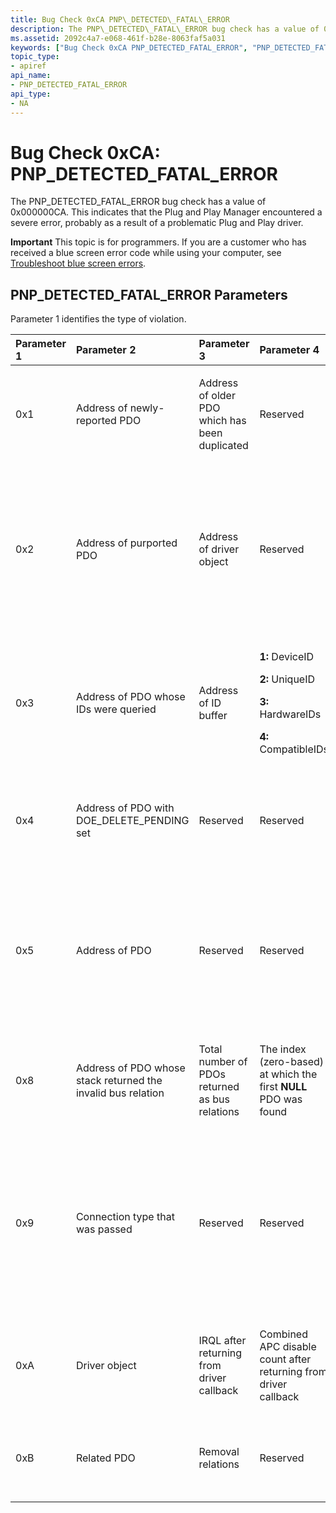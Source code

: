 ```yaml
---
title: Bug Check 0xCA PNP\_DETECTED\_FATAL\_ERROR
description: The PNP\_DETECTED\_FATAL\_ERROR bug check has a value of 0x000000CA. This indicates that the Plug and Play Manager encountered a severe error, probably as a result of a problematic Plug and Play driver.
ms.assetid: 2092c4a7-e068-461f-b28e-8063faf5a031
keywords: ["Bug Check 0xCA PNP_DETECTED_FATAL_ERROR", "PNP_DETECTED_FATAL_ERROR"]
topic_type:
- apiref
api_name:
- PNP_DETECTED_FATAL_ERROR
api_type:
- NA
---
```


# Bug Check 0xCA: PNP\_DETECTED\_FATAL\_ERROR


The PNP\_DETECTED\_FATAL\_ERROR bug check has a value of 0x000000CA. This indicates that the Plug and Play Manager encountered a severe error, probably as a result of a problematic Plug and Play driver.

**Important** This topic is for programmers. If you are a customer who has received a blue screen error code while using your computer, see [Troubleshoot blue screen errors](http://windows.microsoft.com/windows-10/troubleshoot-blue-screen-errors).

## PNP\_DETECTED\_FATAL\_ERROR Parameters


Parameter 1 identifies the type of violation.

<table>
<colgroup>
<col width="20%" />
<col width="20%" />
<col width="20%" />
<col width="20%" />
<col width="20%" />
</colgroup>
<thead>
<tr class="header">
<th align="left">Parameter 1</th>
<th align="left">Parameter 2</th>
<th align="left">Parameter 3</th>
<th align="left">Parameter 4</th>
<th align="left">Cause of Error</th>
</tr>
</thead>
<tbody>
<tr class="odd">
<td align="left"><p>0x1</p></td>
<td align="left"><p>Address of newly-reported PDO</p></td>
<td align="left"><p>Address of older PDO which has been duplicated</p></td>
<td align="left"><p>Reserved</p></td>
<td align="left"><p><strong>Duplicate PDO:</strong> A specific instance of a driver has enumerated multiple PDOs with identical device ID and unique IDs.</p></td>
</tr>
<tr class="even">
<td align="left"><p>0x2</p></td>
<td align="left"><p>Address of purported PDO</p></td>
<td align="left"><p>Address of driver object</p></td>
<td align="left"><p>Reserved</p></td>
<td align="left"><p><strong>Invalid PDO:</strong> An API which requires a PDO has been called with random memory, or with an FDO, or with a PDO which hasn't been initialized.</p>
<p>(An uninitialized PDO is one that has not been returned to Plug and Play by <strong>QueryDeviceRelation</strong> or <strong>QueryBusRelations</strong>.)</p></td>
</tr>
<tr class="odd">
<td align="left"><p>0x3</p></td>
<td align="left"><p>Address of PDO whose IDs were queried</p></td>
<td align="left"><p>Address of ID buffer</p></td>
<td align="left"><p><strong>1:</strong> DeviceID</p>
<p><strong>2:</strong> UniqueID</p>
<p><strong>3:</strong> HardwareIDs</p>
<p><strong>4:</strong> CompatibleIDs</p></td>
<td align="left"><p><strong>Invalid ID:</strong> An enumerator has returned an ID which contains illegal characters or isn't properly terminated. (IDs must contain only characters in the ranges 0x20 - 0x2B and 0x2D - 0x7F.)</p></td>
</tr>
<tr class="even">
<td align="left"><p>0x4</p></td>
<td align="left"><p>Address of PDO with DOE_DELETE_PENDING set</p></td>
<td align="left"><p>Reserved</p></td>
<td align="left"><p>Reserved</p></td>
<td align="left"><p><strong>Invalid enumeration of deleted PDO:</strong> An enumerator has returned a PDO which it had previously deleted using <strong>IoDeleteDevice</strong>.</p></td>
</tr>
<tr class="odd">
<td align="left"><p>0x5</p></td>
<td align="left"><p>Address of PDO</p></td>
<td align="left"><p>Reserved</p></td>
<td align="left"><p>Reserved</p></td>
<td align="left"><p><strong>PDO freed while linked in devnode tree:</strong> The object manager reference count on a PDO dropped to zero while the devnode was still linked in the tree. (This usually indicates that the driver is not adding a reference when returning the PDO in a query IRP.)</p></td>
</tr>
<tr class="even">
<td align="left"><p>0x8</p></td>
<td align="left"><p>Address of PDO whose stack returned the invalid bus relation</p></td>
<td align="left"><p>Total number of PDOs returned as bus relations</p></td>
<td align="left"><p>The index (zero-based) at which the first <strong>NULL</strong> PDO was found</p></td>
<td align="left"><p><strong>NULL pointer returned as a bus relation:</strong> One or more of the devices present on the bus is a <strong>NULL</strong> PDO.</p></td>
</tr>
<tr class="odd">
<td align="left"><p>0x9</p></td>
<td align="left"><p>Connection type that was passed</p></td>
<td align="left"><p>Reserved</p></td>
<td align="left"><p>Reserved</p></td>
<td align="left"><p><strong>Invalid connection type passed to IoDisconnectInterruptEx:</strong> A driver has passed an invalid connection type to <strong>IoDisconnectInterruptEx</strong>. The connection type passed to this routine must match the one returned by a corresponding successful call to <strong>IoConnectInterruptEx</strong>.</p></td>
</tr>
<tr class="even">
<td align="left"><p>0xA</p></td>
<td align="left"><p>Driver object</p></td>
<td align="left"><p>IRQL after returning from driver callback</p></td>
<td align="left"><p>Combined APC disable count after returning from driver callback</p></td>
<td align="left"><p><strong>Incorrect notify callback behavior:</strong> A driver failed to preserve IRQL or combined APC disable count across a Plug 'n' Play notification.</p></td>
</tr>
<tr class="odd">
<td align="left"><p>0xB</p></td>
<td align="left"><p>Related PDO</p></td>
<td align="left"><p>Removal relations</p></td>
<td align="left"><p>Reserved</p></td>
<td align="left"><p><strong>Deleted PDO reported as relation:</strong> One of the removal relations for the device being removed has already been deleted.</p></td>
</tr>
</tbody>
</table>

 

 

 




